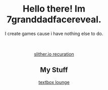 <div align=center>
<h1>Hello there! Im 7granddadfacereveal.</h1>
<p>I create games cause i have nothing else to do.</p>
<br>
<br>
<a href="https://7granddadfacereveal.github.io/slither.io/">slither.io recuration</a>
  <h2>
    My Stuff
  </h2>
  <a href="https://7granddadfacereveal.github.io/64granddad-textbox-lounge/">
    textbox lounge
  </a>
</div>
